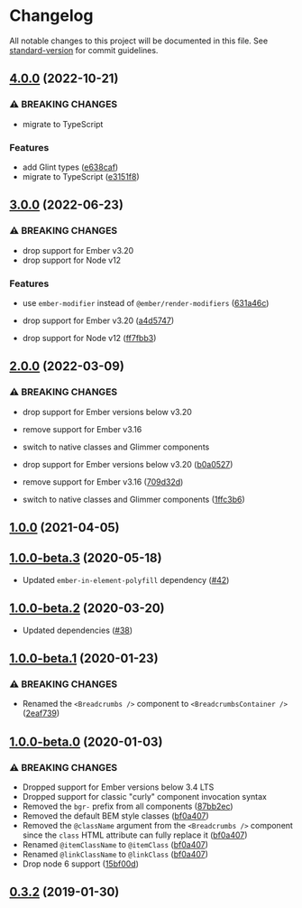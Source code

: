 # Changelog

All notable changes to this project will be documented in this file. See [standard-version](https://github.com/conventional-changelog/standard-version) for commit guidelines.

## [4.0.0](https://github.com/Bagaar/ember-breadcrumbs/compare/v3.0.0...v4.0.0) (2022-10-21)


### ⚠ BREAKING CHANGES

* migrate to TypeScript

### Features

* add Glint types ([e638caf](https://github.com/Bagaar/ember-breadcrumbs/commit/e638cafc0484bbac025cd6dc2cb5b909465b8d5e))
* migrate to TypeScript ([e3151f8](https://github.com/Bagaar/ember-breadcrumbs/commit/e3151f8f892e7f64b6a0dd07d09a8eadf93cbcc9))

## [3.0.0](https://github.com/Bagaar/ember-breadcrumbs/compare/v2.0.0...v3.0.0) (2022-06-23)


### ⚠ BREAKING CHANGES

* drop support for Ember v3.20
* drop support for Node v12

### Features

* use `ember-modifier` instead of `@ember/render-modifiers` ([631a46c](https://github.com/Bagaar/ember-breadcrumbs/commit/631a46c1e2052b4c33854826df467172bb18b3c8))


* drop support for Ember v3.20 ([a4d5747](https://github.com/Bagaar/ember-breadcrumbs/commit/a4d5747f1e0b4838f3918b7b42de71db5260a886))
* drop support for Node v12 ([ff7fbb3](https://github.com/Bagaar/ember-breadcrumbs/commit/ff7fbb3f44f9d7a14b61dbbffbb086a301f52012))

## [2.0.0](https://github.com/Bagaar/ember-breadcrumbs/compare/v1.0.0...v2.0.0) (2022-03-09)


### ⚠ BREAKING CHANGES

* drop support for Ember versions below v3.20
* remove support for Ember v3.16
* switch to native classes and Glimmer components

* drop support for Ember versions below v3.20 ([b0a0527](https://github.com/Bagaar/ember-breadcrumbs/commit/b0a0527bf41838db32a562e083effbf0f694bdab))
* remove support for Ember v3.16 ([709d32d](https://github.com/Bagaar/ember-breadcrumbs/commit/709d32d22f23cb84dd0a87da2c37c4279d81fe16))
* switch to native classes and Glimmer components ([1ffc3b6](https://github.com/Bagaar/ember-breadcrumbs/commit/1ffc3b67787d56f72a6a639f1adfdd871f36e874))

## [1.0.0](https://github.com/Bagaar/ember-breadcrumbs/compare/v1.0.0-beta.1...v1.0.0) (2021-04-05)

## [1.0.0-beta.3](https://github.com/Bagaar/ember-breadcrumbs/compare/v1.0.0-beta.2...v1.0.0-beta.3) (2020-05-18)

* Updated `ember-in-element-polyfill` dependency ([#42](https://github.com/Bagaar/ember-breadcrumbs/pull/42/files))

## [1.0.0-beta.2](https://github.com/Bagaar/ember-breadcrumbs/compare/v1.0.0-beta.1...v1.0.0-beta.2) (2020-03-20)

* Updated dependencies ([#38](https://github.com/Bagaar/ember-breadcrumbs/pull/38))

## [1.0.0-beta.1](https://github.com/Bagaar/ember-breadcrumbs/compare/v1.0.0-beta.0...v1.0.0-beta.1) (2020-01-23)


### ⚠ BREAKING CHANGES

* Renamed the `<Breadcrumbs />` component to `<BreadcrumbsContainer />` ([2eaf739](https://github.com/Bagaar/ember-breadcrumbs/commit/2eaf7396aed1963a8bbf5a3547c3375eb0a02fd4))

## [1.0.0-beta.0](https://github.com/Bagaar/ember-breadcrumbs/compare/v0.3.2...v1.0.0-beta.0) (2020-01-03)


### ⚠ BREAKING CHANGES

* Dropped support for Ember versions below 3.4 LTS
* Dropped support for classic "curly" component invocation syntax
* Removed the `bgr-` prefix from all components ([87bb2ec](https://github.com/Bagaar/ember-breadcrumbs/commit/87bb2eca039b2dc07adcfe61eb2461ce1de7caa9))
* Removed the default BEM style classes ([bf0a407](https://github.com/Bagaar/ember-breadcrumbs/commit/bf0a40748eb19eb5d301ee2a17188ecd48701543))
* Removed the `@className` argument from the `<Breadcrumbs />` component since the `class` HTML attribute can fully replace it ([bf0a407](https://github.com/Bagaar/ember-breadcrumbs/commit/bf0a40748eb19eb5d301ee2a17188ecd48701543))
* Renamed `@itemClassName` to `@itemClass` ([bf0a407](https://github.com/Bagaar/ember-breadcrumbs/commit/bf0a40748eb19eb5d301ee2a17188ecd48701543))
* Renamed `@linkClassName` to `@linkClass` ([bf0a407](https://github.com/Bagaar/ember-breadcrumbs/commit/bf0a40748eb19eb5d301ee2a17188ecd48701543))
* Drop node 6 support ([15bf00d](https://github.com/Bagaar/ember-breadcrumbs/commit/15bf00df019c778edeb890c438d575f822459dc8))

<a name="0.3.2"></a>
## [0.3.2](https://github.com/Bagaar/ember-breadcrumbs/compare/v0.3.1...v0.3.2) (2019-01-30)
